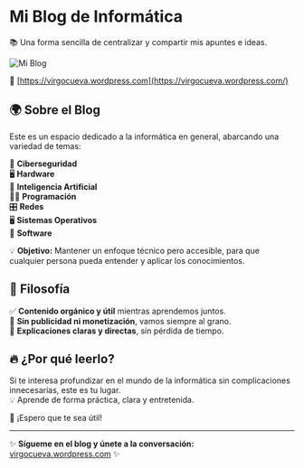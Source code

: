 

#  Mi Blog de Informática  
📚 Una forma sencilla de centralizar y compartir mis apuntes e ideas.  

![Mi Blog](https://encrypted-tbn0.gstatic.com/images?q=tbn:ANd9GcQ42DHIiz35PDSsQ48-f0dpuvedj3aDe4zyYf0cLJzri0mLHWCXNtqb4uVePTYyRCgJLNI&usqp=CAU)

🔗 [https://virgocueva.wordpress.com](https://virgocueva.wordpress.com/)  

## 🌍 Sobre el Blog  
Este es un espacio dedicado a la informática en general, abarcando una variedad de temas:  

💾 **Ciberseguridad**  
🖥️ **Hardware**  
🤖 **Inteligencia Artificial**  
👨‍💻 **Programación**  
🎛️ **Redes**  
🖥️ **Sistemas Operativos**  
💾 **Software**  

💡 **Objetivo:** Mantener un enfoque técnico pero accesible, para que cualquier persona pueda entender y aplicar los conocimientos.  

## 🎯 Filosofía  
✅ **Contenido orgánico y útil** mientras aprendemos juntos.  
🚫 **Sin publicidad ni monetización**, vamos siempre al grano.  
🎯 **Explicaciones claras y directas**, sin pérdida de tiempo.  

## 🔥 ¿Por qué leerlo?  
Si te interesa profundizar en el mundo de la informática sin complicaciones innecesarias, este es tu lugar.  
💡 Aprende de forma práctica, clara y entretenida.  

💙 ¡Espero que te sea útil!  

---
✨ **Sígueme en el blog y únete a la conversación:** [virgocueva.wordpress.com](https://virgocueva.wordpress.com/) ✨

